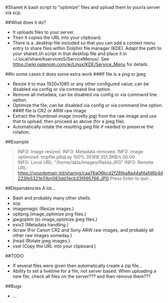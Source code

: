 #Shareit
A bash script to "optimize" files and upload them to your/a server via scp.

##What does it do?
 * It uploads files to your server.
 * Then it copies the URL into your clipboard.
 * There is a .desktop file included so that you can add a context menu entry to share files within Dolphin file manager (KDE). Adapt the path to your shareit.sh script in that desktop file and place it in ~/.local/share/kservices5/ServiceMenus/. See https://wiki.natenom.com/w/Linux/KDE/Service_Menu for details.

##In some cases it does some extra work
###If file is a png or jpeg
 * Resize it to max 1920x1080 or any other configured value; can be disabled via config or via command line option.
 * Remove all metadata; can be disabled via config or via command line option.
 * Optimize the file; can be disabled via config or via command line option.
###If file is CR2 or ARW raw image
 * Extract the thumbnail image (mostly jpg) from the raw image and use that to upload; then proceed as above (for a jpeg file).
 * Automatically rotate the resulting jpeg file if needed to preserve the rotation.

##Example
> INFO: Image resized.
> INFO: Metadata removed.
> INFO: Image optimized.
> tmpfile.p6qLay                                                                                                                                              100%  351KB 351.3KB/s   00:00    
> INFO: Local URL: "/home/data/images/filebla.JPG"
> INFO: Remote URL: https://yourdomain.tld/sharing/caa76a06bcd2f26fea8a44af4afd6b4d223fe5321e31bn083dd7ecb33f995766.JPG
> Press Enter to quit...

##Dependencies
A lot...
 * Bash and probably many other shells.
 * scp
 * imagemagic (Resize images.)
 * optipng (image_optimize png files.)
 * jpegoptim (to image_optimize jpeg files.)
 * exiv2 (Metadata handling.)
 * dcraw (For Canon CR2 and Sony ARW raw images, and probably all other raw images someday.)
 * jhead (Rotate jpeg images.)
 * xsel (Copy the URL into your clipboard.)

##TODO
 * If several files were given then automatically create a zip file...
 * Ability to set a livetime for a file; not server based. When uploading a new file, check all files on the server??? and then remove them???

##Bugs
 * ...
